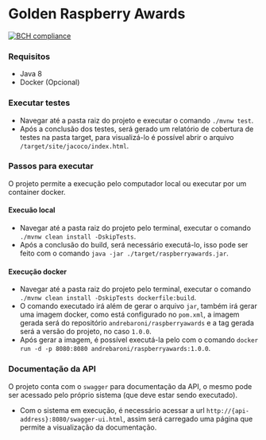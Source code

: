 # Golden Raspberry Awards
[![BCH compliance](https://bettercodehub.com/edge/badge/andreassisbaroni/raspberryawards?branch=master)](https://bettercodehub.com/)

### Requisitos
 - Java 8
 - Docker (Opcional)

### Executar testes
 - Navegar até a pasta raiz do projeto e executar o comando `./mvnw test`.
 - Após a conclusão dos testes, será gerado um relatório de cobertura de testes na pasta target, para visualizá-lo é possível
 abrir o arquivo `/target/site/jacoco/index.html`.

### Passos para executar 
 O projeto permite a execução pelo computador local ou executar por um container docker.

#### Execuão local
 - Navegar até a pasta raiz do projeto pelo terminal, executar o comando `./mvnw clean install -DskipTests`.
 - Após a conclusão do build, será necessário executá-lo, isso pode ser feito com o comando `java -jar ./target/raspberryawards.jar`. 
 
#### Execução docker
 - Navegar até a pasta raiz do projeto pelo terminal, executar o comando `./mvnw clean install -DskipTests dockerfile:build`.
 - O comando executado irá além de gerar o arquivo `jar`, também irá gerar uma imagem docker, como está configurado no `pom.xml`,
 a imagem gerada será do repositório `andrebaroni/raspberryawards` e a tag gerada será a versão do projeto, no caso `1.0.0`.
 - Após gerar a imagem, é possível executá-la pelo com o comando `docker run -d -p 8080:8080 andrebaroni/raspberryawards:1.0.0`.
 
### Documentação da API
 O projeto conta com o `swagger` para documentação da API, o mesmo pode ser acessado pelo próprio sistema (que deve estar sendo executado).
 - Com o sistema em execução, é necessário acessar a url `http://{api-address}:8080/swagger-ui.html`, assim será carregado uma página que permite a visualização da documentação.
 